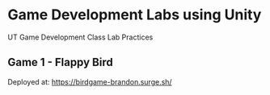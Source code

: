 # Game Development Labs using Unity

UT Game Development Class Lab Practices

## Game 1 - Flappy Bird

Deployed at: https://birdgame-brandon.surge.sh/


